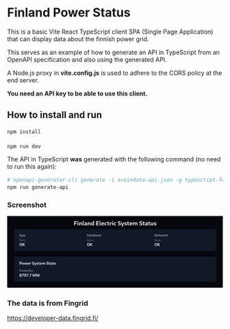 # Finland Power Status

This is a basic Vite React TypeScript client SPA (Single Page Application) that can display data about the finnish power grid.

This serves as an example of how to generate an API in TypeScript from an OpenAPI specification and also using the generated API.

A Node.js proxy in **vite.config.js** is used to adhere to the CORS policy at the end server.

**You need an API key to be able to use this client.**

## How to install and run
```bash
npm install

npm run dev
```

The API in TypeScript **was** generated with the following command (no need to run this again):
```bash
# openapi-generator-cli generate -i avoindata-api.json -g typescript-fetch -o ./generated-api
npm run generate-api
```

### Screenshot
![Screenshot](Screenshot.png)

### The data is from Fingrid
https://developer-data.fingrid.fi/